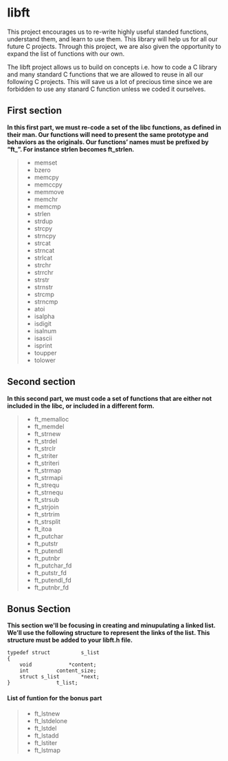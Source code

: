 # libft
This project encourages us to re-write highly useful standed functions, understand them, and learn to use them. This library will help us for all our future C projects.
Through this project, we are also given the opportunity to expand the list of functions with our own.

The libft project allows us to build on concepts i.e. how to code a C library and many standard C functions that we are allowed to reuse in all our following C projects. This will save us a lot of precious time since we are forbidden to use any stanard C function unless we coded it ourselves.

## First section
**In this first part, we must re-code a set of the libc functions, as defined in their man. Our functions will need to present the same prototype and behaviors as the originals. Our functions’ names must be prefixed by “ft_”. For instance strlen becomes ft_strlen.**
>- memset
>- bzero
>- memcpy
>- memccpy
>- memmove
>- memchr
>- memcmp
>- strlen
>- strdup
>- strcpy
>- strncpy
>- strcat
>- strncat
>- strlcat
>- strchr
>- strrchr
>- strstr
>- strnstr
>- strcmp
>- strncmp
>- atoi
>- isalpha
>- isdigit
>- isalnum
>- isascii
>- isprint
>- toupper
>- tolower

## Second section
**In this second part, we must code a set of functions that are either not included in the libc, or included in a different form.**
>- ft_memalloc
>- ft_memdel
>- ft_strnew
>- ft_strdel
>- ft_strclr
>- ft_striter
>- ft_striteri
>- ft_strmap
>- ft_strmapi
>- ft_strequ
>- ft_strnequ
>- ft_strsub
>- ft_strjoin
>- ft_strtrim
>- ft_strsplit
>- ft_itoa
>- ft_putchar
>- ft_putstr
>- ft_putendl
>- ft_putnbr
>- ft_putchar_fd
>- ft_putstr_fd
>- ft_putendl_fd
>- ft_putnbr_fd

## Bonus Section
**This section we'll be focusing in creating and minupulating a linked list. We’ll use the following structure to represent the links of the list. This structure must be added to your libft.h file.**
```
typedef struct			s_list
{
	void			*content;
	int			content_size;
	struct s_list		*next;
}				t_list;
```

#### List of funtion for the bonus part
>- ft_lstnew
>- ft_lstdelone
>- ft_lstdel
>- ft_lstadd
>- ft_lstiter
>- ft_lstmap
